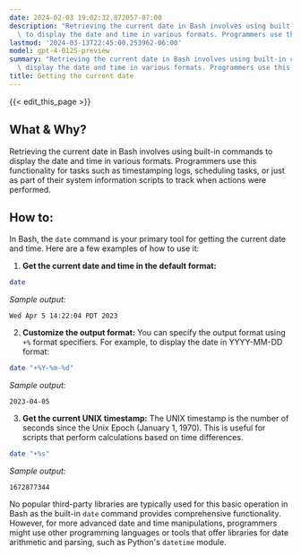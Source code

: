 ```yaml
---
date: 2024-02-03 19:02:32.872057-07:00
description: "Retrieving the current date in Bash involves using built-in commands\
  \ to display the date and time in various formats. Programmers use this functionality\u2026"
lastmod: '2024-03-13T22:45:00.253962-06:00'
model: gpt-4-0125-preview
summary: "Retrieving the current date in Bash involves using built-in commands to\
  \ display the date and time in various formats. Programmers use this functionality\u2026"
title: Getting the current date
---
```


{{< edit_this_page >}}

## What & Why?
Retrieving the current date in Bash involves using built-in commands to display the date and time in various formats. Programmers use this functionality for tasks such as timestamping logs, scheduling tasks, or just as part of their system information scripts to track when actions were performed.

## How to:
In Bash, the `date` command is your primary tool for getting the current date and time. Here are a few examples of how to use it:

1. **Get the current date and time in the default format:**

```bash
date
```

*Sample output:*
```
Wed Apr 5 14:22:04 PDT 2023
```

2. **Customize the output format:** You can specify the output format using `+%` format specifiers. For example, to display the date in YYYY-MM-DD format:

```bash
date "+%Y-%m-%d"
```

*Sample output:*
```
2023-04-05
```

3. **Get the current UNIX timestamp:** The UNIX timestamp is the number of seconds since the Unix Epoch (January 1, 1970). This is useful for scripts that perform calculations based on time differences.

```bash
date "+%s"
```

*Sample output:*
```
1672877344
```

No popular third-party libraries are typically used for this basic operation in Bash as the built-in `date` command provides comprehensive functionality. However, for more advanced date and time manipulations, programmers might use other programming languages or tools that offer libraries for date arithmetic and parsing, such as Python's `datetime` module.
